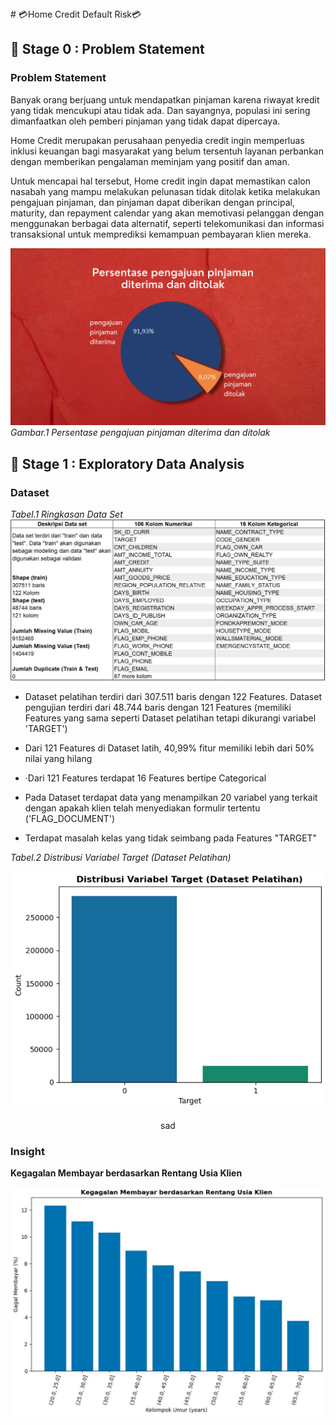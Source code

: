 <body>
# 💳Home Credit Default Risk💳

## 📂  **Stage 0 : Problem Statement**

### Problem Statement

Banyak orang berjuang untuk mendapatkan pinjaman karena riwayat kredit yang tidak mencukupi atau tidak ada. Dan sayangnya, populasi ini sering dimanfaatkan oleh pemberi pinjaman yang tidak dapat dipercaya.

Home Credit merupakan perusahaan penyedia credit ingin memperluas inklusi keuangan bagi masyarakat yang belum tersentuh layanan perbankan dengan memberikan pengalaman meminjam yang positif dan aman.

Untuk mencapai hal tersebut, Home credit ingin dapat memastikan calon nasabah yang mampu melakukan pelunasan tidak ditolak ketika melakukan pengajuan pinjaman, dan pinjaman dapat diberikan dengan principal, maturity, dan repayment calendar yang akan memotivasi pelanggan dengan menggunakan berbagai data alternatif, seperti telekomunikasi dan informasi transaksional untuk memprediksi kemampuan pembayaran klien mereka.

[![img1](https://github.com/HelmyRamadhani/Home-Credit-Default-Risk/raw/main/Picture/Persentase%20pengajuan%20pinjaman%20diterima%20dan%20ditolak.png)](https://github.com/HelmyRamadhani/Home-Credit-Default-Risk/blob/main/Picture/Persentase%20pengajuan%20pinjaman%20diterima%20dan%20ditolak.png)
*Gambar.1 Persentase pengajuan pinjaman diterima dan ditolak*

## 📂  **Stage 1 : Exploratory Data Analysis**

### **Dataset**

*Tabel.1 Ringkasan Data Set*
![img2](https://github.com/HelmyRamadhani/Home-Credit-Default-Risk/blob/7b77b65767f23e7920b8b68283adefc77a5aee76/Picture/dataset.JPG)

- Dataset pelatihan terdiri dari 307.511 baris
dengan 122 Features. Dataset pengujian terdiri
dari 48.744 baris dengan 121 Features (memiliki
Features yang sama seperti Dataset pelatihan
tetapi dikurangi variabel 'TARGET')

- Dari 121 Features di Dataset latih, 40,99% fitur
memiliki lebih dari 50% nilai yang hilang

- ·Dari 121 Features terdapat 16 Features bertipe
Categorical

- Pada Dataset terdapat data yang menampilkan 20 variabel yang
terkait dengan apakah klien telah menyediakan
formulir tertentu ('FLAG_DOCUMENT')

- Terdapat masalah kelas yang tidak seimbang pada
Features "TARGET"

*Tabel.2 Distribusi Variabel Target (Dataset Pelatihan)*

![img3](https://github.com/HelmyRamadhani/Home-Credit-Default-Risk/blob/4a678ab108daa3f4a18c1154c7ca3220c220f49b/Picture/Distribusi%20Variabel%20Target%20(Dataset%20Pelatihan).JPG "San Juan Mountains")

<center>sad</center>

### **Insight**

**Kegagalan Membayar berdasarkan Rentang Usia Klien**

![img4](https://github.com/HelmyRamadhani/Home-Credit-Default-Risk/blob/4a678ab108daa3f4a18c1154c7ca3220c220f49b/Picture/Kegagalan%20Membayar%20berdasarkan%20Rentang%20Usia%20Klien.JPG)
</body>

































